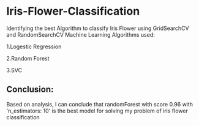 # Iris-Flower-Classification

Identifying the best Algorithm to classify Iris Flower using  GridSearchCV  and RandomSearchCV
Machine Learning Algorithms used:

1.Logestic Regression

2.Random Forest

3.SVC

## Conclusion:
Based on analysis, I can conclude that randomForest	with score 0.96	with 'n_estimators: 10'  is the best model for solving my problem of iris flower classification
